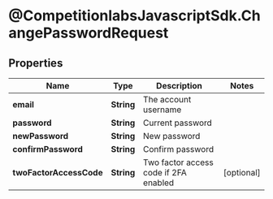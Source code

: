 # @CompetitionlabsJavascriptSdk.ChangePasswordRequest

## Properties

Name | Type | Description | Notes
------------ | ------------- | ------------- | -------------
**email** | **String** | The account username | 
**password** | **String** | Current password | 
**newPassword** | **String** | New password | 
**confirmPassword** | **String** | Confirm password | 
**twoFactorAccessCode** | **String** | Two factor access code if 2FA enabled | [optional] 


